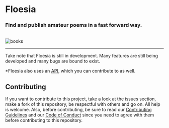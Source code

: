 # Floesia
### Find and publish amateur poems in a fast forward way.

<br/>
<img src="https://media.giphy.com/media/3o7btW1Js39uJ23LAA/giphy.gif" alt="books">

---

Take note that Floesia is still in development. Many features are still being developed and many bugs are bound to exist.

*Floesia also uses an [API](https://github.com/raymag/floesia-api), which you can contribute to as well.

## Contributing
If you want to contribute to this project, take a look at the issues section, make a fork of this repository, be respectful with others and go on. All help is welcome. 
Also, before contributing, be sure to read our [Contributing Guidelines](https://github.com/raymag/floesia/blob/main/CONTRIBUTING.md) and our [Code of Conduct](https://github.com/raymag/floesia/blob/main/CODE_OF_CONDUCT.md) since you need to agree with them before contributing to this repository.
